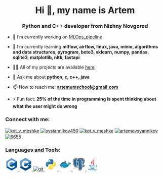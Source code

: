 <h1 align="center">Hi 👋, my name is Artem</h1>
<h3 align="center">Python and C++ developer from Nizhny Novgorod</h3>

- 🔭 I’m currently working on [MLOps_pipeline](https://github.com/HSE-Courseworks/MLOps_pipeline)

- 🌱 I’m currently learning **mlflow, airflow, linux, java, minio, algorithms and data structures, pyrogram, boto3, sklearn, numpy, pandas, sqlite3, matplotlib, nltk, fastapi**

- 👨‍💻 All of my projects are available [here](https://github.com/sh1ronchik)

- 💬 Ask me about **python, c, c++, java**

- 📫 How to reach me: **artemumschool@gmail.com**

- ⚡ Fun fact: **25% of the time in programming is spent thinking about what the user might do wrong**

<h3 align="left">Connect with me:</h3>
<p align="left">
<a href="https://stackoverflow.com/users/14491746/kot_v_meshke" target="blank"><img align="center" src="https://raw.githubusercontent.com/rahuldkjain/github-profile-readme-generator/master/src/images/icons/Social/stack-overflow.svg" alt="kot_v_meshke" height="30" width="40" /></a>
<a href="https://instagram.com/ovsiannikov450" target="blank"><img align="center" src="https://raw.githubusercontent.com/rahuldkjain/github-profile-readme-generator/master/src/images/icons/Social/instagram.svg" alt="ovsiannikov450" height="30" width="40" /></a>
<a href="https://codeforces.com/profile/kot_v_meshke" target="blank"><img align="center" src="https://raw.githubusercontent.com/rahuldkjain/github-profile-readme-generator/master/src/images/icons/Social/codeforces.svg" alt="kot_v_meshke" height="30" width="40" /></a>
<a href="https://www.leetcode.com/artemovsyannikov" target="blank"><img align="center" src="https://raw.githubusercontent.com/rahuldkjain/github-profile-readme-generator/master/src/images/icons/Social/leet-code.svg" alt="artemovsyannikov" height="30" width="40" /></a>
<a href="https://discord.gg/6655" target="blank"><img align="center" src="https://raw.githubusercontent.com/rahuldkjain/github-profile-readme-generator/master/src/images/icons/Social/discord.svg" alt="6655" height="30" width="40" /></a>
</p>

<h3 align="left">Languages and Tools:</h3>
<p align="left">
 <a href="https://www.cprogramming.com/" target="_blank" rel="noreferrer">
    <img src="https://raw.githubusercontent.com/devicons/devicon/master/icons/c/c-original.svg" alt="c" width="40" height="40"/>
 </a>
 <a href="https://www.w3schools.com/cpp/" target="_blank" rel="noreferrer">
    <img src="https://raw.githubusercontent.com/devicons/devicon/master/icons/cplusplus/cplusplus-original.svg" alt="cplusplus" width="40" height="40"/>
 </a>
 <a href="https://git-scm.com/" target="_blank" rel="noreferrer">
    <img src="https://www.vectorlogo.zone/logos/git-scm/git-scm-icon.svg" alt="git" width="40" height="40"/>
 </a>
 <a href="https://www.python.org" target="_blank" rel="noreferrer">
    <img src="https://raw.githubusercontent.com/devicons/devicon/master/icons/python/python-original.svg" alt="python" width="40" height="40"/>
 </a>
 <a href="https://www.docker.com/" target="_blank" rel="noreferrer">
    <img src="https://raw.githubusercontent.com/devicons/devicon/master/icons/docker/docker-original.svg" alt="docker" width="40" height="40"/>
 </a>
 <a href="https://www.postgresql.org/" target="_blank" rel="noreferrer">
    <img src="https://raw.githubusercontent.com/devicons/devicon/master/icons/postgresql/postgresql-original.svg" alt="postgresql" width="40" height="40"/>
 </a>
 <a href="https://www.oracle.com/java/" target="_blank" rel="noreferrer">
    <img src="https://raw.githubusercontent.com/devicons/devicon/master/icons/java/java-original.svg" alt="java" width="40" height="40"/>
 </a>
</p>
